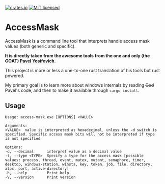 [![crates.io](https://img.shields.io/crates/v/access-mask)](https://crates.io/crates/access-mask)
[![MIT licensed](https://img.shields.io/badge/license-MIT-blue)](LICENSE-MIT)

# AccessMask
AccessMask is a command line tool that interprets handle access mask values (both generic and specific).

**It is directly taken from the awesome tools from the one and only (the GOAT) [Pavel Yosifovich](https://github.com/zodiacon/AccessMask).**

This project is more or less a one-to-one rust translation of his tools but rust powered.

My primary goal is to learn more about windows internals by reading ~~God~~ Pavel's  code, and then to make it available through `cargo install`.

## Usage
```text
Usage: access-mask.exe [OPTIONS] <VALUE>

Arguments:
<VALUE>  value is interpreted as hexadecimal, unless the -d switch is specified. Specific access mask bits will not be interpreted if type is not specified

Options:
-d, --decimal      interpret value as a decimal value
-t, --type <TYPE>  Specify a type for the access mask [possible values: process, thread, event, mutex, mutant, semaphore, timer, desktop, windows-station, winsta, key, token, job, file, directory, alpc, port, active-directory]
-h, --help         Print help
-V, --version      Print version
```
